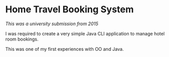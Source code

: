 # Home Travel Booking System

*This was a university submission from 2015*

I was required to create a very simple Java CLI application to manage hotel room bookings.

This was one of my first experiences with OO and Java.
